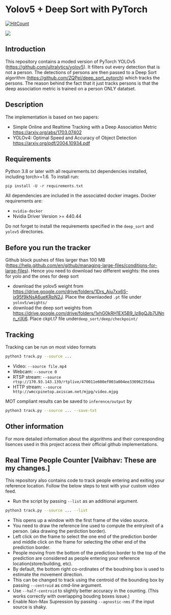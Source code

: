 # Yolov5 + Deep Sort with PyTorch

[![HitCount](http://hits.dwyl.com/{mikel-brostrom}/{Yolov5_DeepSort_Pytorch}.svg)](http://hits.dwyl.com/{mikel-brostrom}/{Yolov5_DeepSort_Pytorch})


![](Town.gif)

## Introduction

This repository contains a moded version of PyTorch YOLOv5 (https://github.com/ultralytics/yolov5). It filters out every detection that is not a person. The detections of persons are then passed to a Deep Sort algorithm (https://github.com/ZQPei/deep_sort_pytorch) which tracks the persons. The reason behind the fact that it just tracks persons is that the deep association metric is trained on a person ONLY datatset.

## Description

The implementation is based on two papers:

- Simple Online and Realtime Tracking with a Deep Association Metric
https://arxiv.org/abs/1703.07402
- YOLOv4: Optimal Speed and Accuracy of Object Detection
https://arxiv.org/pdf/2004.10934.pdf

## Requirements

Python 3.8 or later with all requirements.txt dependencies installed, including torch>=1.6. To install run:

`pip install -U -r requirements.txt`

All dependencies are included in the associated docker images. Docker requirements are: 
- `nvidia-docker`
- Nvidia Driver Version >= 440.44

Do not forget to install the requirements specified in the `deep_sort` and `yolov5` directories.


## Before you run the tracker

Github block pushes of files larger than 100 MB (https://help.github.com/en/github/managing-large-files/conditions-for-large-files). Hence you need to download two different weights: the ones for yolo and the ones for deep sort

- download the yolov5 weight from https://drive.google.com/drive/folders/1Drs_Aiu7xx6S-ix95f9kNsA6ueKRpN2J. Place the downlaoded `.pt` file under `yolov5/weights/`
- download the deep sort weights from https://drive.google.com/drive/folders/1xhG0kRH1EX5B9_Iz8gQJb7UNnn_riXi6. Place ckpt.t7 file under`deep_sort/deep/checkpoint/`

## Tracking

Tracking can be run on most video formats

```bash
python3 track.py --source ...
```

- Video:  `--source file.mp4`
- Webcam:  `--source 0`
- RTSP stream:  `--source rtsp://170.93.143.139/rtplive/470011e600ef003a004ee33696235daa`
- HTTP stream:  `--source http://wmccpinetop.axiscam.net/mjpg/video.mjpg`

MOT compliant results can be saved to `inference/output` by 

```bash
python3 track.py --source ... --save-txt
```

## Other information

For more detailed information about the algorithms and their corresponding lisences used in this project access their official github implementations.


## Real Time People Counter         [Vaibhav: These are my changes.]

This repository also contains code to track people entering and exiting your reference location.
Follow the below steps to test with your custom video feed.

- Run the script by passing `--list` as an additional argument.

```bash
python3 track.py --source ... --list
```
- This opens up a window with the first frame of the video source.
- You need to draw the reference line used to compute the entry/exit of a person. (aka drawing the perdiction border).
- Left click on the frame to select the one end of the prediction border and middle click on the frame for selecting the other end of the prediction border.
- People moving from the bottom of the prediction border to the top of the prediction are considered as people entering your reference location(store/building, etc).
- By default, the bottom right co-ordinates of the boudning box is used to estimate the movement direction.
- This can be changed to track using the centroid of the bounding box by passing `--centroid` as cmd-line argument.
- Use `--half-centroid` to slightly better accuracy in the counting. (This works correctly with overlapping bouding boxes issue.)
- Enable Non-Max Supression by passing `--agnostic-nms` if the input source is shaky.